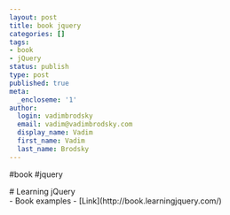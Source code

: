 ```yaml
---
layout: post
title: book jquery
categories: []
tags:
- book
- jQuery
status: publish
type: post
published: true
meta:
  _encloseme: '1'
author:
  login: vadimbrodsky
  email: vadim@vadimbrodsky.com
  display_name: Vadim
  first_name: Vadim
  last_name: Brodsky
---
```

<p>#book #jquery</p>
<p># Learning jQuery<br />
- Book examples - [Link](http://book.learningjquery.com/)</p>
